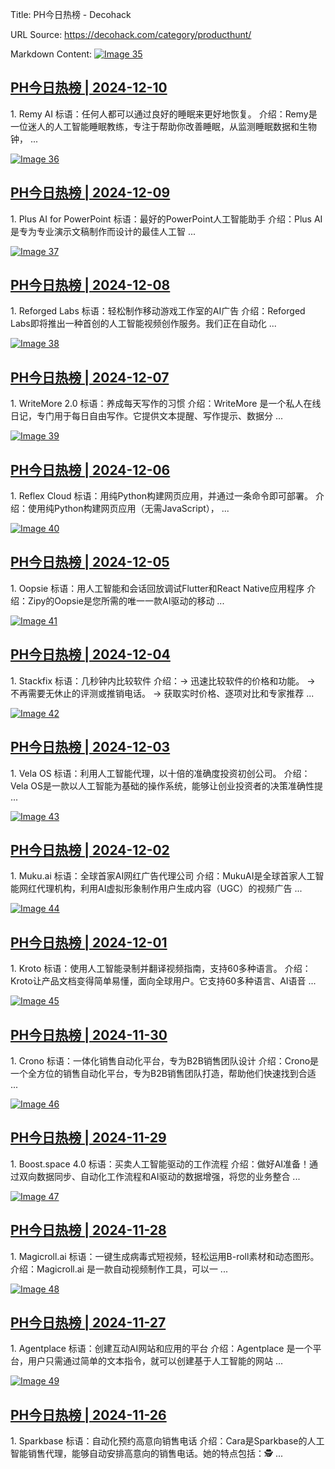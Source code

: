 Title: PH今日热榜 - Decohack

URL Source: https://decohack.com/category/producthunt/

Markdown Content:
[![Image 35](https://ph-files.imgix.net/e9e49c23-950e-4280-94cb-9d8b04f3bfc2.png?auto=format&fit=crop&frame=1&h=512&w=1024)](https://decohack.com/producthunt-daily-2024-12-10/)

[PH今日热榜 | 2024-12-10](https://decohack.com/producthunt-daily-2024-12-10/)
-------------------------------------------------------------------------

1\. Remy AI 标语：任何人都可以通过良好的睡眠来更好地恢复。 介绍：Remy是一位迷人的人工智能睡眠教练，专注于帮助你改善睡眠，从监测睡眠数据和生物钟， ...

[![Image 36](https://ph-files.imgix.net/6e637b78-e2a7-438e-9228-d5a32267d069.png?auto=format&fit=crop&frame=1&h=512&w=1024)](https://decohack.com/producthunt-daily-2024-12-09/)

[PH今日热榜 | 2024-12-09](https://decohack.com/producthunt-daily-2024-12-09/)
-------------------------------------------------------------------------

1\. Plus AI for PowerPoint 标语：最好的PowerPoint人工智能助手 介绍：Plus AI 是专为专业演示文稿制作而设计的最佳人工智 ...

[![Image 37](https://ph-files.imgix.net/82e3525e-c15c-4c2f-ae50-3b7daad4e7f4.png?auto=format&fit=crop&frame=1&h=512&w=1024)](https://decohack.com/producthunt-daily-2024-12-08/)

[PH今日热榜 | 2024-12-08](https://decohack.com/producthunt-daily-2024-12-08/)
-------------------------------------------------------------------------

1\. Reforged Labs 标语：轻松制作移动游戏工作室的AI广告 介绍：Reforged Labs即将推出一种首创的人工智能视频创作服务。我们正在自动化 ...

[![Image 38](https://ph-files.imgix.net/a0bc9881-d169-4d10-9165-62dc3295762a.png?auto=format&fit=crop&frame=1&h=512&w=1024)](https://decohack.com/producthunt-daily-2024-12-07/)

[PH今日热榜 | 2024-12-07](https://decohack.com/producthunt-daily-2024-12-07/)
-------------------------------------------------------------------------

1\. WriteMore 2.0 标语：养成每天写作的习惯 介绍：WriteMore 是一个私人在线日记，专门用于每日自由写作。它提供文本提醒、写作提示、数据分 ...

[![Image 39](https://ph-files.imgix.net/4da19d73-8035-42cb-970b-db835aca4109.png?auto=format&fit=crop&frame=1&h=512&w=1024)](https://decohack.com/producthunt-daily-2024-12-06/)

[PH今日热榜 | 2024-12-06](https://decohack.com/producthunt-daily-2024-12-06/)
-------------------------------------------------------------------------

1\. Reflex Cloud 标语：用纯Python构建网页应用，并通过一条命令即可部署。 介绍：使用纯Python构建网页应用（无需JavaScript）， ...

[![Image 40](https://ph-files.imgix.net/83e42715-c3e4-4d19-b684-3ce2a11f460f.png?auto=format&fit=crop&frame=1&h=512&w=1024)](https://decohack.com/producthunt-daily-2024-12-05/)

[PH今日热榜 | 2024-12-05](https://decohack.com/producthunt-daily-2024-12-05/)
-------------------------------------------------------------------------

1\. Oopsie 标语：用人工智能和会话回放调试Flutter和React Native应用程序 介绍：Zipy的Oopsie是您所需的唯一一款AI驱动的移动 ...

[![Image 41](https://ph-files.imgix.net/8120002d-85cf-4424-98ad-ac7abddbe837.png?auto=format&fit=crop&frame=1&h=512&w=1024)](https://decohack.com/producthunt-daily-2024-12-04/)

[PH今日热榜 | 2024-12-04](https://decohack.com/producthunt-daily-2024-12-04/)
-------------------------------------------------------------------------

1\. Stackfix 标语：几秒钟内比较软件 介绍：→ 迅速比较软件的价格和功能。 → 不再需要无休止的评测或推销电话。 → 获取实时价格、逐项对比和专家推荐 ...

[![Image 42](https://ph-files.imgix.net/e5404519-9c0b-4cd4-935b-e574b85d7bb7.png?auto=format&fit=crop&frame=1&h=512&w=1024)](https://decohack.com/producthunt-daily-2024-12-03/)

[PH今日热榜 | 2024-12-03](https://decohack.com/producthunt-daily-2024-12-03/)
-------------------------------------------------------------------------

1\. Vela OS 标语：利用人工智能代理，以十倍的准确度投资初创公司。 介绍：Vela OS是一款以人工智能为基础的操作系统，能够让创业投资者的决策准确性提 ...

[![Image 43](https://ph-files.imgix.net/3c616599-03c9-4f49-8918-35caf0856d38.png?auto=format&fit=crop&frame=1&h=512&w=1024)](https://decohack.com/producthunt-daily-2024-12-02/)

[PH今日热榜 | 2024-12-02](https://decohack.com/producthunt-daily-2024-12-02/)
-------------------------------------------------------------------------

1\. Muku.ai 标语：全球首家AI网红广告代理公司 介绍：MukuAI是全球首家人工智能网红代理机构，利用AI虚拟形象制作用户生成内容（UGC）的视频广告 ...

[![Image 44](https://ph-files.imgix.net/292c2462-b02a-4828-b3a6-bb2c16499edc.jpeg?auto=format&fit=crop&frame=1&h=512&w=1024)](https://decohack.com/producthunt-daily-2024-12-01/)

[PH今日热榜 | 2024-12-01](https://decohack.com/producthunt-daily-2024-12-01/)
-------------------------------------------------------------------------

1\. Kroto 标语：使用人工智能录制并翻译视频指南，支持60多种语言。 介绍：Kroto让产品文档变得简单易懂，面向全球用户。它支持60多种语言、AI语音 ...

[![Image 45](https://ph-files.imgix.net/f4b941f3-71b0-4f7d-8799-8e7d0936d5a5.png?auto=format&fit=crop&frame=1&h=512&w=1024)](https://decohack.com/producthunt-daily-2024-11-30/)

[PH今日热榜 | 2024-11-30](https://decohack.com/producthunt-daily-2024-11-30/)
-------------------------------------------------------------------------

1\. Crono 标语：一体化销售自动化平台，专为B2B销售团队设计 介绍：Crono是一个全方位的销售自动化平台，专为B2B销售团队打造，帮助他们快速找到合适 ...

[![Image 46](https://ph-files.imgix.net/12d8ed88-9bcb-4d55-8207-a77d9dfc14e1.png?auto=format&fit=crop&frame=1&h=512&w=1024)](https://decohack.com/producthunt-daily-2024-11-29/)

[PH今日热榜 | 2024-11-29](https://decohack.com/producthunt-daily-2024-11-29/)
-------------------------------------------------------------------------

1\. Boost.space 4.0 标语：买卖人工智能驱动的工作流程 介绍：做好AI准备！通过双向数据同步、自动化工作流程和AI驱动的数据增强，将您的业务整合 ...

[![Image 47](https://decohack.com/wp-content/uploads/2024/08/cover_default.png)](https://decohack.com/producthunt-daily-2024-11-28/)

[PH今日热榜 | 2024-11-28](https://decohack.com/producthunt-daily-2024-11-28/)
-------------------------------------------------------------------------

1\. Magicroll.ai 标语：一键生成病毒式短视频，轻松运用B-roll素材和动态图形。 介绍：Magicroll.ai 是一款自动视频制作工具，可以一 ...

[![Image 48](https://ph-files.imgix.net/d716ba52-64ce-4b8e-a5e0-f662b3c707e6.png?auto=format&fit=crop&frame=1&h=512&w=1024)](https://decohack.com/producthunt-daily-2024-11-27/)

[PH今日热榜 | 2024-11-27](https://decohack.com/producthunt-daily-2024-11-27/)
-------------------------------------------------------------------------

1\. Agentplace 标语：创建互动AI网站和应用的平台 介绍：Agentplace 是一个平台，用户只需通过简单的文本指令，就可以创建基于人工智能的网站 ...

[![Image 49](https://ph-files.imgix.net/52d66501-e1ce-42d5-96e3-4b2718ed692a.png?auto=format&fit=crop&frame=1&h=512&w=1024)](https://decohack.com/producthunt-daily-2024-11-26/)

[PH今日热榜 | 2024-11-26](https://decohack.com/producthunt-daily-2024-11-26/)
-------------------------------------------------------------------------

1\. Sparkbase 标语：自动化预约高意向销售电话 介绍：Cara是Sparkbase的人工智能销售代理，能够自动安排高意向的销售电话。她的特点包括：🕵️ ...
